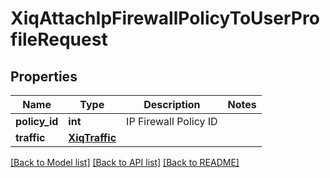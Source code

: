 # XiqAttachIpFirewallPolicyToUserProfileRequest

## Properties
Name | Type | Description | Notes
------------ | ------------- | ------------- | -------------
**policy_id** | **int** | IP Firewall Policy ID | 
**traffic** | [**XiqTraffic**](XiqTraffic.md) |  | 

[[Back to Model list]](../README.md#documentation-for-models) [[Back to API list]](../README.md#documentation-for-api-endpoints) [[Back to README]](../README.md)



